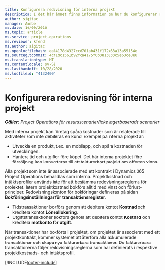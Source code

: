 ```yaml
---
title: Konfigurera redovisning för interna projekt
description: I det här ämnet finns information om hur du konfigurerar redovisningspraxis för interna projekt i Project Operations.
author: sigitac
manager: Annbe
ms.date: 10/09/2020
ms.topic: article
ms.service: project-operations
ms.reviewer: kfend
ms.author: sigitac
ms.openlocfilehash: ea04178d4327ccd701ab431f172463a13a55154e
ms.sourcegitcommit: 4cf1dc1561b92fca4175f0b3813133c5e63ce8e6
ms.translationtype: HT
ms.contentlocale: sv-SE
ms.lasthandoff: 10/28/2020
ms.locfileid: "4132400"
---
```

# <a name="configure-accounting-for-internal-projects"></a>Konfigurera redovisning för interna projekt

_**Gäller:** Project Operations för resursscenarier/icke lagerbaserade scenarier_

Med interna projekt kan företag spåra kostnader som är relaterade till aktiviteter som inte debiteras en kund. Exempel på interna projekt är:

- Utveckla en produkt, t.ex. en mobilapp, och spåra kostnaden för utvecklingen.
- Hantera tid och utgifter före köpet. Det här interna projektet före försäljning kan konverteras till ett fakturerbart projekt om offerten vinns.

Alla projekt som inte är associerade med ett kontrakt i Dynamics 365 Project Operations behandlas som interna. Projektkostnad och intäktsprofiler används inte för att bestämma redovisningsreglerna för projektet. Intern projektkostnad bokförs alltid med vinst och förlust-principer. Redovisningskonton för bokföringar definieras på sidan **Bokföringsinställningar för transaktionsregister**.

- Tidstransaktioner bokförs genom att debitera kontot **Kostnad** och kreditera kontot **Löneallokering**.
- Utgiftstransaktioner bokförs genom att debitera kontot **Kostnad** och kreditera **motkonto för utgift**.

När transaktioner har bokförts i projektet, om projektet är associerat med ett projektkontrakt, kommer systemet att återföra alla ackumulerade transaktioner och skapa nya fakturerbara transaktioner. De fakturerbara transaktionerna följer redovisningsreglerna som har definierats i respektive projektkostnads- och intäktsprofil.




[!INCLUDE[footer-include](../includes/footer-banner.md)]